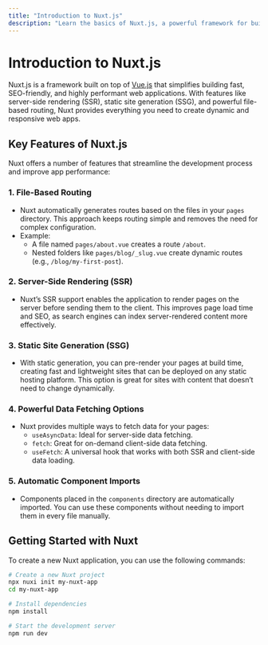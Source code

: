 ```yaml
---
title: "Introduction to Nuxt.js"
description: "Learn the basics of Nuxt.js, a powerful framework for building modern web applications with Vue.js."
---
```


# Introduction to Nuxt.js

Nuxt.js is a framework built on top of [Vue.js](https://vuejs.org/) that simplifies building fast, SEO-friendly, and highly performant web applications. With features like server-side rendering (SSR), static site generation (SSG), and powerful file-based routing, Nuxt provides everything you need to create dynamic and responsive web apps.

## Key Features of Nuxt.js

Nuxt offers a number of features that streamline the development process and improve app performance:

### 1. **File-Based Routing**
   - Nuxt automatically generates routes based on the files in your `pages` directory. This approach keeps routing simple and removes the need for complex configuration.
   - Example:
     - A file named `pages/about.vue` creates a route `/about`.
     - Nested folders like `pages/blog/_slug.vue` create dynamic routes (e.g., `/blog/my-first-post`).

### 2. **Server-Side Rendering (SSR)**
   - Nuxt’s SSR support enables the application to render pages on the server before sending them to the client. This improves page load time and SEO, as search engines can index server-rendered content more effectively.

### 3. **Static Site Generation (SSG)**
   - With static generation, you can pre-render your pages at build time, creating fast and lightweight sites that can be deployed on any static hosting platform. This option is great for sites with content that doesn’t need to change dynamically.

### 4. **Powerful Data Fetching Options**
   - Nuxt provides multiple ways to fetch data for your pages:
     - `useAsyncData`: Ideal for server-side data fetching.
     - `fetch`: Great for on-demand client-side data fetching.
     - `useFetch`: A universal hook that works with both SSR and client-side data loading.

### 5. **Automatic Component Imports**
   - Components placed in the `components` directory are automatically imported. You can use these components without needing to import them in every file manually.

## Getting Started with Nuxt

To create a new Nuxt application, you can use the following commands:

```bash
# Create a new Nuxt project
npx nuxi init my-nuxt-app
cd my-nuxt-app

# Install dependencies
npm install

# Start the development server
npm run dev

